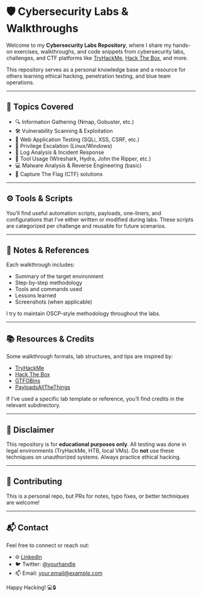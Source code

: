 # 🛡️ Cybersecurity Labs & Walkthroughs

Welcome to my **Cybersecurity Labs Repository**, where I share my hands-on exercises, walkthroughs, and code snippets from cybersecurity labs, challenges, and CTF platforms like [TryHackMe](https://tryhackme.com), [Hack The Box](https://www.hackthebox.com), and more.

This repository serves as a personal knowledge base and a resource for others learning ethical hacking, penetration testing, and blue team operations.

---

## 🧪 Topics Covered

- 🔍 Information Gathering (Nmap, Gobuster, etc.)
- 🛠️ Vulnerability Scanning & Exploitation
- 🔐 Web Application Testing (SQLi, XSS, CSRF, etc.)
- 🐚 Privilege Escalation (Linux/Windows)
- 🚨 Log Analysis & Incident Response
- 🧰 Tool Usage (Wireshark, Hydra, John the Ripper, etc.)
- 💻 Malware Analysis & Reverse Engineering (basic)
- 🧠 Capture The Flag (CTF) solutions

---

## ⚙️ Tools & Scripts

You’ll find useful automation scripts, payloads, one-liners, and configurations that I’ve either written or modified during labs. These scripts are categorized per challenge and reusable for future scenarios.

---

## 📝 Notes & References

Each walkthrough includes:
- Summary of the target environment
- Step-by-step methodology
- Tools and commands used
- Lessons learned
- Screenshots (when applicable)

I try to maintain OSCP-style methodology throughout the labs.

---

## 📚 Resources & Credits

Some walkthrough formats, lab structures, and tips are inspired by:
- [TryHackMe](https://tryhackme.com)
- [Hack The Box](https://www.hackthebox.com)
- [GTFOBins](https://gtfobins.github.io/)
- [PayloadsAllTheThings](https://github.com/swisskyrepo/PayloadsAllTheThings)

If I’ve used a specific lab template or reference, you’ll find credits in the relevant subdirectory.

---

## 🚨 Disclaimer

This repository is for **educational purposes only**. All testing was done in legal environments (TryHackMe, HTB, local VMs). Do **not** use these techniques on unauthorized systems. Always practice ethical hacking.

---

## 🤝 Contributing

This is a personal repo, but PRs for notes, typo fixes, or better techniques are welcome!

---

## 📬 Contact

Feel free to connect or reach out:

- 🌐 [LinkedIn](#)
- 🐦 Twitter: [@yourhandle](#)
- 📫 Email: your.email@example.com

Happy Hacking! 💻🔒
